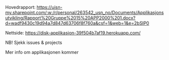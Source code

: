 Hovedrapport: https://uisn-my.sharepoint.com/:w:/r/personal/263542_usn_no/Documents/Applikasjonsutvikling/Rapport%20Gruppe%2015%20APP2000%201.docx?d=wadf9430c19d94a7d847d63706f8f760a&csf=1&web=1&e=2bSIP0

Nettside: https://disk-applikasjon-39f504b7af19.herokuapp.com/

NB! Sjekk issues & projects

Mer info om applikasjonen kommer
